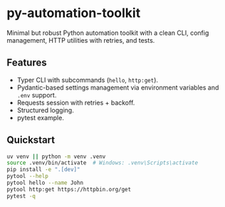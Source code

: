 # py-automation-toolkit

Minimal but robust Python automation toolkit with a clean CLI, config management, HTTP utilities with retries, and tests.

## Features
- Typer CLI with subcommands (`hello`, `http:get`).
- Pydantic-based settings management via environment variables and `.env` support.
- Requests session with retries + backoff.
- Structured logging.
- pytest example.

## Quickstart
```bash
uv venv || python -m venv .venv
source .venv/bin/activate  # Windows: .venv\Scripts\activate
pip install -e ".[dev]"
pytool --help
pytool hello --name John
pytool http:get https://httpbin.org/get
pytest -q
```
